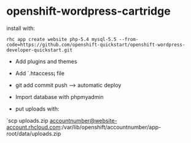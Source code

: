 # openshift-wordpress-cartridge
install with:

`rhc app create website php-5.4 mysql-5.5 --from-code=https://github.com/openshift-quickstart/openshift-wordpress-developer-quickstart.git`

  * Add plugins and themes
  * Add `.htaccess¡ file
  * git add commit push --> automatic deploy
  * Import database with phpmyadmin

  * put uploads with: 

`scp uploads.zip accountnumber@website-account.rhcloud.com:/var/lib/openshift/accountnumber/app-root/data/uploads.zip
